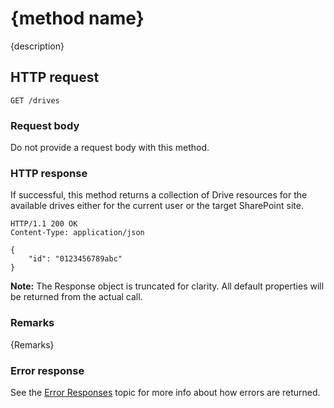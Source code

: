 # {method name}

{description}

## HTTP request

<!-- {"blockType": "request", "name": "template-method-name", "scopes": "files.readwrite service.sharepoint" } -->
```http
GET /drives
```

### Request body
Do not provide a request body with this method.

### HTTP response

If successful, this method returns a collection of Drive resources for the available drives either for the current user or the target SharePoint site.

<!-- { "blockType": "response", "@odata.type": "oneDrive.drive", "truncated": true } -->
```http
HTTP/1.1 200 OK
Content-Type: application/json

{
    "id": "0123456789abc"
}
```

**Note:** The Response object is truncated for clarity.
All default properties will be returned from the actual call.


### Remarks

{Remarks}

### Error response

See the [Error Responses][error-response] topic for more info about how errors are returned.

[error-response]: ../misc/errors.md

<!--
 {
  "type": "#page.annotation",
  "description": "Page description for SEO",
  "keywords": "Keywords for SEO",
  "section": "templates",
  "tocPath": "Path/In/TOC"
} -->
